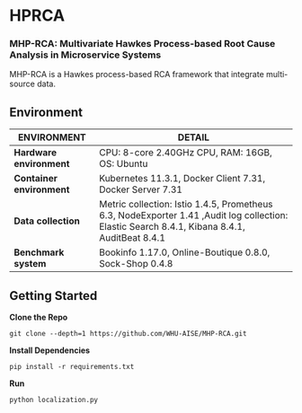 # HPRCA

### MHP-RCA: Multivariate Hawkes Process-based Root Cause Analysis in Microservice Systems

MHP-RCA is a Hawkes process-based RCA framework that integrate multi-source data.

## Environment
|ENVIRONMENT               |DETAIL                                                                                                                                             |
|---------------------------|----------------------------------------------------------------------------------------------------------------------------------------------------|
| **Hardware environment**  | CPU: 8-core 2.40GHz CPU, RAM: 16GB, OS: Ubuntu                                                                                                     |
| **Container environment** | Kubernetes 11.3.1, Docker Client 7.31, Docker Server 7.31                                                                                          |
| **Data collection**       | Metric collection: Istio 1.4.5, Prometheus 6.3, NodeExporter 1.41 ,Audit log collection: Elastic Search 8.4.1, Kibana 8.4.1, AuditBeat 8.4.1 |
| **Benchmark system**      | Bookinfo 1.17.0, Online-Boutique 0.8.0, Sock-Shop 0.4.8                                                                                            |

## Getting Started

**Clone the Repo**

```
git clone --depth=1 https://github.com/WHU-AISE/MHP-RCA.git
```

**Install Dependencies**

```
pip install -r requirements.txt
```

**Run**

```
python localization.py
```

